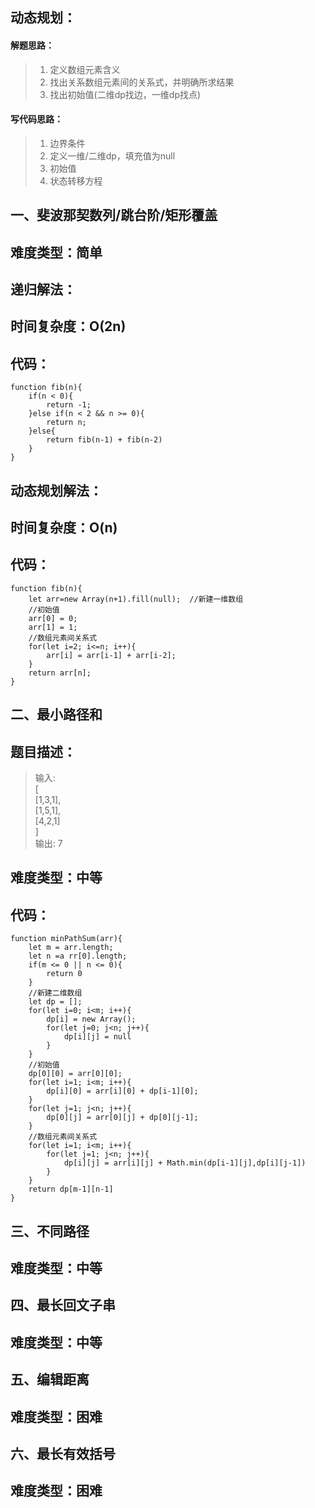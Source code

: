 ## 动态规划：

#### 解题思路：

>1. 定义数组元素含义 
>2. 找出关系数组元素间的关系式，并明确所求结果
>2. 找出初始值(二维dp找边，一维dp找点)

#### 写代码思路：

>1. 边界条件
>2. 定义一维/二维dp，填充值为null
>3. 初始值 
>4. 状态转移方程

## 一、斐波那契数列/跳台阶/矩形覆盖 

## 难度类型：简单

## 递归解法：

## 时间复杂度：O(2n)

## 代码：

```
function fib(n){
	if(n < 0){
		return -1;
	}else if(n < 2 && n >= 0){
		return n;
	}else{
		return fib(n-1) + fib(n-2)
	}
}
```

## 动态规划解法：

## 时间复杂度：O(n)

## 代码：

```
function fib(n){
	let arr=new Array(n+1).fill(null);  //新建一维数组
	//初始值
	arr[0] = 0;
	arr[1] = 1;
	//数组元素间关系式
	for(let i=2; i<=n; i++){
		arr[i] = arr[i-1] + arr[i-2];
	}
	return arr[n];
}

```

## 二、最小路径和

## 题目描述：

>输入:   
>[    
>  [1,3,1],   
>  [1,5,1],   
>  [4,2,1]   
>]    
>输出: 7    

## 难度类型：中等 

## 代码：

```
function minPathSum(arr){
	let m = arr.length;
	let n =a rr[0].length;
	if(m <= 0 || n <= 0){
		return 0
	}
	//新建二维数组
	let dp = [];
    for(let i=0; i<m; i++){
    	dp[i] = new Array();
    	for(let j=0; j<n; j++){
    		dp[i][j] = null
    	}
    }
    //初始值
	dp[0][0] = arr[0][0];
	for(let i=1; i<m; i++){
		dp[i][0] = arr[i][0] + dp[i-1][0];
	}
	for(let j=1; j<n; j++){
		dp[0][j] = arr[0][j] + dp[0][j-1];
	}
	//数组元素间关系式
	for(let i=1; i<m; i++){
		for(let j=1; j<n; j++){
			dp[i][j] = arr[i][j] + Math.min(dp[i-1][j],dp[i][j-1])
		}
	}
	return dp[m-1][n-1]
}
```

## 三、不同路径 

## 难度类型：中等

## 四、最长回文子串

## 难度类型：中等 

## 五、编辑距离

## 难度类型：困难

## 六、最长有效括号

## 难度类型：困难